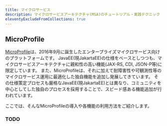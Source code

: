 ```yaml
---
title: マイクロサービス
description: マイクロサービスアーキテクチャ(MSA)のチュートリアル・実践テクニック
eleventyExcludeFromCollections: true
---
```


## MicroProfile
[MicroProfile](https://microprofile.io/)は、2016年9月に誕生したエンタープライズマイクロサービス向けのプラットフォームです。
JavaEE(現JakartaEE)の仕様をベースとしつつも、マイクロサービスアーキテクチャに親和性の高い機能(JAX-RS, CDI, JSON-P等)に限定しています。
また、MicroProfileは、それに加えて耐障害性や可観測性等のマイクロサービス運用に最適化した独自機能を追加し発展してきています。
その仕様策定プロセスも厳格なJavaEE(現JakartaEE)とは異なり、コミュニティを中心としてした独自のプロセスを採用することで、スピード感ある機能追加が行われています。

ここでは、そんなMicroProfileの導入や各機能の利用方法をご紹介します。

### TODO